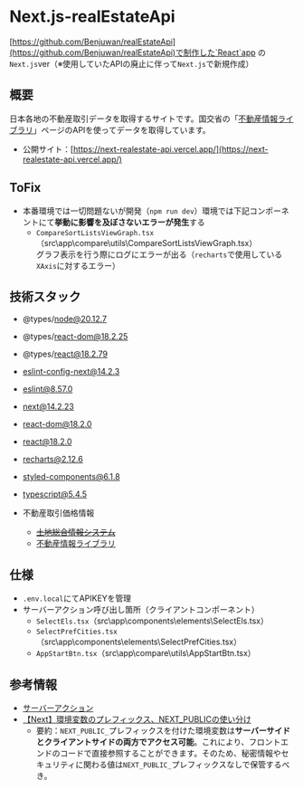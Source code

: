 # Next.js-realEstateApi

[https://github.com/Benjuwan/realEstateApi](https://github.com/Benjuwan/realEstateApi)で制作した`React`app の`Next.js`ver（※使用していたAPIの廃止に伴って`Next.js`で新規作成）

## 概要
日本各地の不動産取引データを取得するサイトです。国交省の「[不動産情報ライブラリ](https://www.reinfolib.mlit.go.jp/)」ページのAPIを使ってデータを取得しています。

- 公開サイト：[https://next-realestate-api.vercel.app/](https://next-realestate-api.vercel.app/)

## ToFix
- 本番環境では一切問題ないが開発（`npm run dev`）環境では下記コンポーネントにて**挙動に影響を及ぼさないエラーが発生**する
  - `CompareSortListsViewGraph.tsx`（src\app\compare\utils\CompareSortListsViewGraph.tsx）<br />
  グラフ表示を行う際にログにエラーが出る（`recharts`で使用している`XAxis`に対するエラー）

## 技術スタック
- @types/node@20.12.7
- @types/react-dom@18.2.25
- @types/react@18.2.79
- eslint-config-next@14.2.3
- eslint@8.57.0
- next@14.2.23
- react-dom@18.2.0
- react@18.2.0
- recharts@2.12.6
- styled-components@6.1.8
- typescript@5.4.5

- 不動産取引価格情報
  - ~~[土地総合情報システム](https://www.land.mlit.go.jp/webland/api.html)~~
  - [不動産情報ライブラリ](https://www.reinfolib.mlit.go.jp/)

## 仕様
- `.env.local`にてAPIKEYを管理
- サーバーアクション呼び出し箇所（クライアントコンポーネント）
  - `SelectEls.tsx`（src\app\components\elements\SelectEls.tsx）
  - `SelectPrefCities.tsx`（src\app\components\elements\SelectPrefCities.tsx）
  - `AppStartBtn.tsx`（src\app\compare\utils\AppStartBtn.tsx）

## 参考情報
- [サーバーアクション](https://nextjs.org/docs/app/building-your-application/data-fetching/server-actions-and-mutations)
- [【Next】環境変数のプレフィックス、NEXT_PUBLICの使い分け](https://zenn.dev/kibe/articles/7c09742400aa66)
  - 要約：`NEXT_PUBLIC_`プレフィックスを付けた環境変数は**サーバーサイドとクライアントサイドの両方でアクセス可能**。これにより、フロントエンドのコードで直接参照することができます。そのため、秘密情報やセキュリティに関わる値は`NEXT_PUBLIC_`プレフィックスなしで保管するべき。